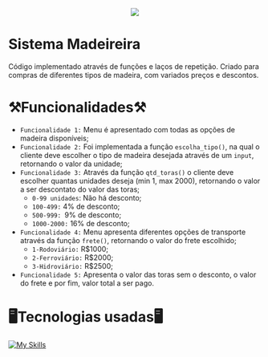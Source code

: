 
<p align="center">
    <img src="https://img.shields.io/badge/STATUS-CONCLU%C3%8DDO-green?style=for-the-badge&logoSize=auto" />
</p>

    
# Sistema Madeireira
Código implementado através de funções e laços de repetição. Criado para compras de diferentes tipos de madeira, com variados preços e descontos.

# ⚒️Funcionalidades⚒️
- `Funcionalidade 1:` Menu é apresentado com todas as opções de madeira disponíveis;
- `Funcionalidade 2:` Foi implementada a função `escolha_tipo()`, na qual o cliente deve escolher o tipo de madeira desejada através de um `input`, retornando o valor da unidade;
- `Funcionalidade 3:` Através da função `qtd_toras()` o cliente deve escolher quantas unidades deseja (min 1, max 2000), retornando o valor a ser descontato do valor das toras;
  - `0-99 unidades`: Não há desconto;
  - `100-499:` 4% de desconto;
  - `500-999: `9% de desconto;
  - `1000-2000:` 16% de desconto;
- `Funcionalidade 4:` Menu apresenta diferentes opções de transporte através da função `frete()`, retornando o valor do frete escolhido;
  - `1-Rodoviário:` R$1000;
  - `2-Ferroviário:` R$2000;
  - `3-Hidroviário:` R$2500;
- `Funcionalidade 5:` Apresenta o valor das toras sem o desconto, o valor do frete e por fim, valor total a ser pago.



# 🖥️Tecnologias usadas🖥️
[![My Skills](https://skillicons.dev/icons?i=python,vscode)](https://skillicons.dev)
